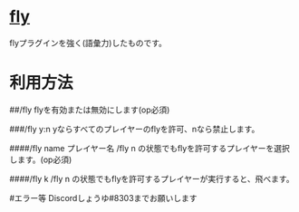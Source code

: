# [fly](https://github.com/syoooooooooyu/fly-)
flyプラグインを強く(語彙力)したものです。

# 利用方法

##/fly
flyを有効または無効にします(op必須)

###/fly y:n
yならすべてのプレイヤーのflyを許可、nなら禁止します。

####/fly name プレイヤー名
/fly n の状態でもflyを許可するプレイヤーを選択します。(op必須)

####/fly k
/fly n の状態でもflyを許可するプレイヤーが実行すると、飛べます。

#エラー等
Discordしょうゆ#8303までお願いします
